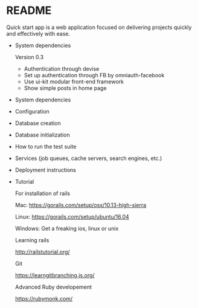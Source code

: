 # README

Quick start app is a web application focused on delivering projects quickly and effectively with ease.


* System dependencies

  Version 0.3

    - Authentication through devise
    - Set up authentication through FB by omniauth-facebook
    - Use ui-kit modular front-end framework
    - Show simple posts in home page

* System dependencies

* Configuration

* Database creation

* Database initialization

* How to run the test suite

* Services (job queues, cache servers, search engines, etc.)

* Deployment instructions

* Tutorial

    For installation of rails 

    Mac:
    https://gorails.com/setup/osx/10.13-high-sierra

    Linux:
    https://gorails.com/setup/ubuntu/16.04

    Windows:
    Get a freaking ios, linux or unix 

    Learning rails

    http://railstutorial.org/

    Git

    https://learngitbranching.js.org/

    Advanced Ruby developement

    https://rubymonk.com/
